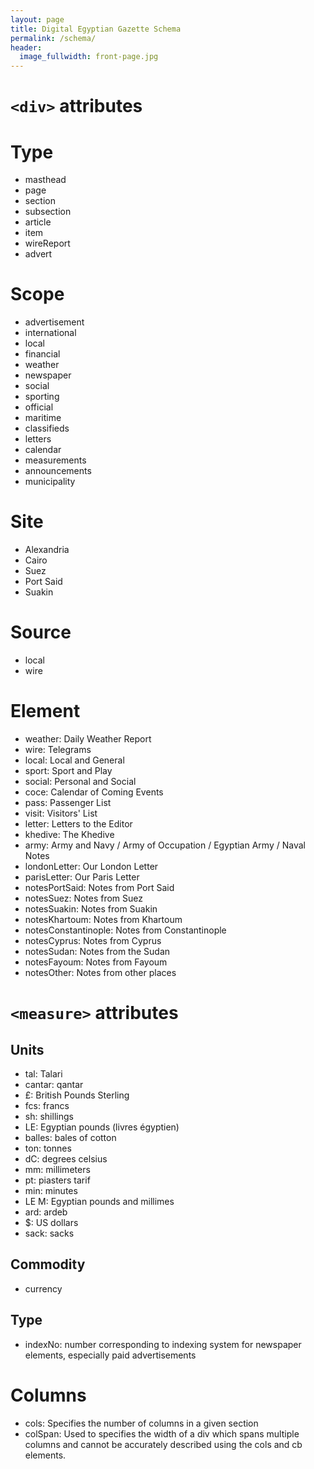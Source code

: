 ```yaml
---
layout: page
title: Digital Egyptian Gazette Schema
permalink: /schema/
header:
  image_fullwidth: front-page.jpg
---
```


# `<div>` attributes

# Type
- masthead
- page
- section
- subsection
- article
- item
- wireReport
- advert

# Scope
- advertisement
- international
- local
- financial
- weather
- newspaper
- social
- sporting
- official
- maritime
- classifieds
- letters
- calendar
- measurements
- announcements
- municipality

# Site
- Alexandria
- Cairo
- Suez
- Port Said
- Suakin

# Source
- local
- wire

# Element
- weather: Daily Weather Report
- wire: Telegrams
- local: Local and General
- sport: Sport and Play
- social: Personal and Social
- coce: Calendar of Coming Events
- pass: Passenger List
- visit: Visitors' List
- letter: Letters to the Editor
- khedive: The Khedive
- army: Army and Navy / Army of Occupation / Egyptian Army / Naval Notes
- londonLetter: Our London Letter
- parisLetter: Our Paris Letter
- notesPortSaid: Notes from Port Said
- notesSuez: Notes from Suez
- notesSuakin: Notes from Suakin
- notesKhartoum: Notes from Khartoum
- notesConstantinople: Notes from Constantinople
- notesCyprus: Notes from Cyprus
- notesSudan: Notes from the Sudan
- notesFayoum: Notes from Fayoum
- notesOther: Notes from other places

# `<measure>` attributes

## Units
- tal: Talari
- cantar: qantar
- £: British Pounds Sterling
- fcs: francs
- sh: shillings
- LE: Egyptian pounds (livres égyptien)
- balles: bales of cotton
- ton: tonnes
- dC: degrees celsius
- mm: millimeters
- pt: piasters tarif
- min: minutes
- LE M: Egyptian pounds and millimes
- ard: ardeb
- $: US dollars
- sack: sacks

## Commodity
- currency

## Type
- indexNo: number corresponding to indexing system for newspaper elements, especially paid advertisements

# Columns
- cols: Specifies the number of columns in a given section
- colSpan: Used to specifies the width of a div which spans multiple columns and cannot be accurately described using the cols and cb elements.
